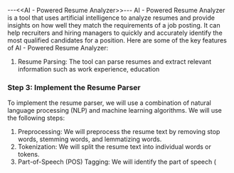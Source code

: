 ---<<AI - Powered Resume Analyzer>>---
AI - Powered Resume Analyzer is a tool that uses artificial intelligence to analyze resumes and provide insights on how well they match the requirements of a job posting. It can help recruiters and hiring managers to quickly and accurately identify the most qualified candidates for a position.
Here are some of the key features of AI - Powered Resume Analyzer:

1. Resume Parsing: The tool can parse resumes and extract relevant information such as work experience, education

### Step 3: Implement the Resume Parser

To implement the resume parser, we will use a combination of natural language processing (NLP) and
machine learning algorithms. We will use the following steps:

1. Preprocessing: We will preprocess the resume text by removing stop words, stemming words, and
   lemmatizing words.
2. Tokenization: We will split the resume text into individual words or tokens.
3. Part-of-Speech (POS) Tagging: We will identify the part of speech (
